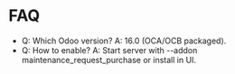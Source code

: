 # FAQ

- Q: Which Odoo version? A: 16.0 (OCA/OCB packaged).
- Q: How to enable? A: Start server with --addon maintenance_request_purchase or install in UI.

